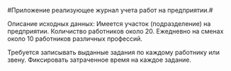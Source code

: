 #Приложение реализующее журнал учета работ на предприятии.#

Описание исходных данных: Имеется участок (подразделение) на предприятии. Количиство работников около 20.
Ежедневно на сменах около 10 работников различных профессий.

Требуется записывать выданные задания по каждому работнику или звену.
Фиксировать затраченное время на каждое задание.


